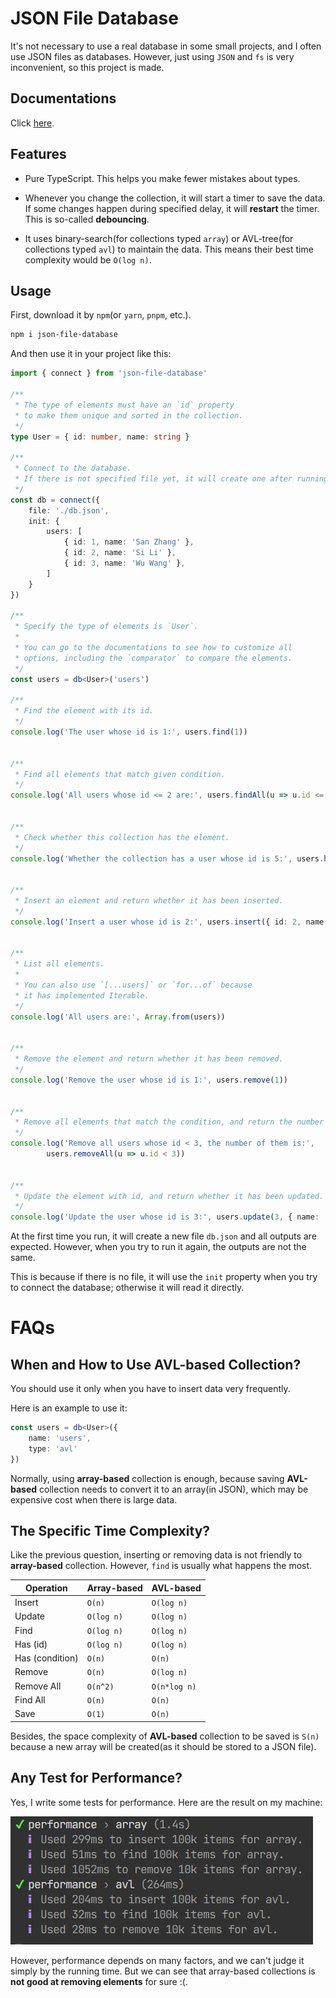 # JSON File Database

It's not necessary to use a real database in some small projects, and I often use JSON files as databases. However, just using `JSON` and `fs` is very inconvenient, so this project is made.

## Documentations

Click [here](https://kifuan.github.io/json-file-database/modules.html).

## Features

+ Pure TypeScript. This helps you make fewer mistakes about types.

+ Whenever you change the collection, it will start a timer to save the data. If some changes happen during specified delay, it will **restart** the timer. This is so-called **debouncing**.

+ It uses binary-search(for collections typed `array`) or AVL-tree(for collections typed `avl`) to maintain the data. This means their best time complexity would be `O(log n)`.

## Usage

First, download it by `npm`(or `yarn`, `pnpm`, etc.).

```bash
npm i json-file-database
```

And then use it in your project like this:

```typescript
import { connect } from 'json-file-database'

/**
 * The type of elements must have an `id` property
 * to make them unique and sorted in the collection.
 */
type User = { id: number, name: string }

/**
 * Connect to the database.
 * If there is not specified file yet, it will create one after running this program.
 */
const db = connect({
    file: './db.json',
    init: {
        users: [
            { id: 1, name: 'San Zhang' },
            { id: 2, name: 'Si Li' },
            { id: 3, name: 'Wu Wang' },
        ]
    }
})

/**
 * Specify the type of elements is `User`.
 * 
 * You can go to the documentations to see how to customize all
 * options, including the `comparator` to compare the elements.
 */
const users = db<User>('users')

/**
 * Find the element with its id.
 */
console.log('The user whose id is 1:', users.find(1))


/**
 * Find all elements that match given condition.
 */
console.log('All users whose id <= 2 are:', users.findAll(u => u.id <= 2))


/**
 * Check whether this collection has the element.
 */
console.log('Whether the collection has a user whose id is 5:', users.has(5))


/**
 * Insert an element and return whether it has been inserted.
 */
console.log('Insert a user whose id is 2:', users.insert({ id: 2, name: 'Liu Zhao' }))


/**
 * List all elements.
 * 
 * You can also use `[...users]` or `for...of` because
 * it has implemented Iterable.
 */
console.log('All users are:', Array.from(users))


/**
 * Remove the element and return whether it has been removed.
 */
console.log('Remove the user whose id is 1:', users.remove(1))


/**
 * Remove all elements that match the condition, and return the number of them.
 */
console.log('Remove all users whose id < 3, the number of them is:',
        users.removeAll(u => u.id < 3)) 


/**
 * Update the element with id, and return whether it has been updated.
 */
console.log('Update the user whose id is 3:', users.update(3, { name: 'Liu Zhao' }))
```

At the first time you run, it will create a new file `db.json` and all outputs are expected. However, when you try to run it again, the outputs are not the same.

This is because if there is no file, it will use the `init` property when you try to connect the database; otherwise it will read it directly.

# FAQs

## When and How to Use AVL-based Collection?

You should use it only when you have to insert data very frequently.

Here is an example to use it:

```typescript
const users = db<User>({
    name: 'users',
    type: 'avl'
})
```

Normally, using **array-based** collection is enough, because saving **AVL-based** collection needs to convert it to an array(in JSON), which may be expensive cost when there is large data.

## The Specific Time Complexity?

Like the previous question, inserting or removing data is not friendly to **array-based** collection. However, `find` is usually what happens the most.

| Operation       | Array-based | AVL-based    |
| --------------- | ----------- | ------------ |
| Insert          | `O(n)`      | `O(log n)`   |
| Update          | `O(log n)`  | `O(log n)`   |
| Find            | `O(log n)`  | `O(log n)`   |
| Has (id)        | `O(log n)`  | `O(log n)`   |
| Has (condition) | `O(n)`      | `O(n)`       |
| Remove          | `O(n)`      | `O(log n)`   |
| Remove All      | `O(n^2)`    | `O(n*log n)` |
| Find All        | `O(n)`      | `O(n)`       |
| Save            | `O(1)`      | `O(n)`       |

Besides, the space complexity of **AVL-based** collection to be saved is `S(n)` because a new array will be created(as it should be stored to a JSON file).

## Any Test for Performance?

Yes, I write some tests for performance. Here are the result on my machine:

![The Result of Tests](./performance.jpg)

However, performance depends on many factors, and we can't judge it simply by the running time. But we can see that array-based collections is **not good at removing elements** for sure :(.
